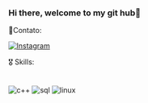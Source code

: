  ### Hi there, welcome to my git hub👋







📱Contato:

[![Instagram](https://img.shields.io/badge/Instagram-E4405F?style=for-the-badge&logo=instagram&logoColor=white)](https://www.instagram.com/edu.cpp/)


🎖️ Skills:
<div style="display: inline_block"><br/>
    <img align="center"alt="c++"src="https://img.shields.io/badge/C%2B%2B-00599C?style=for-the-badge&logo=c%2B%2B&logoColor=white">
     <img align="center"alt="sql"src="https://img.shields.io/badge/PostgreSQL-316192?style=for-the-badge&logo=postgresql&logoColor=white">
   <img align="center"alt="linux"src=	"https://img.shields.io/badge/Linux-FCC624?style=for-the-badge&logo=linux&logoColor=black">
</div>




          
